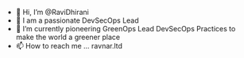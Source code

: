 - 👋 Hi, I’m @RaviDhirani
- 👀 I am a passionate DevSecOps Lead 
- 🌱 I’m currently pioneering GreenOps Lead DevSecOps Practices to make the world a greener place 
- 📫 How to reach me ... ravnar.ltd 

<!---
RaviDhirani/RaviDhirani is a ✨ special ✨ repository because its `README.md` (this file) appears on your GitHub profile.
You can click the Preview link to take a look at your changes.
--->
